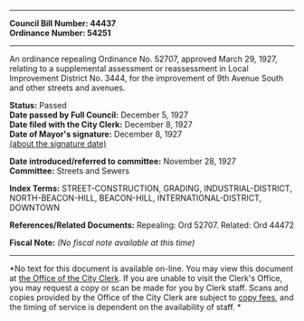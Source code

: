 * * * * *  
  
**Council Bill Number: [](#h0)[](#h2)44437**   
**Ordinance Number: 54251**  
  
* * * * *  
  
An ordinance repealing Ordinance No. 52707, approved March 29, 1927, relating to a supplemental assessment or reassessment in Local Improvement District No. 3444, for the improvement of 9th Avenue South and other streets and avenues.  
  
**Status:** Passed   
**Date passed by Full Council:** December 5, 1927   
**Date filed with the City Clerk:** December 8, 1927   
**Date of Mayor's signature:** December 8, 1927   
[(about the signature date)](/~public/approvaldate.htm)   
  
  
**Date introduced/referred to committee:** November 28, 1927   
**Committee:** Streets and Sewers   
  
**Index Terms:** STREET-CONSTRUCTION, GRADING, INDUSTRIAL-DISTRICT, NORTH-BEACON-HILL, BEACON-HILL, INTERNATIONAL-DISTRICT, DOWNTOWN  
  
**References/Related Documents:** Repealing: Ord 52707. Related: Ord 44472  
  
**Fiscal Note:** *(No fiscal note available at this time)*  
  
* * * * *  
  
*No text for this document is available on-line. You may view this document at [the Office of the City Clerk](http://www.seattle.gov/leg/clerk/contactUs.htm). If you are unable to visit the Clerk's Office, you may request a copy or scan be made for you by Clerk staff. Scans and copies provided by the Office of the City Clerk are subject to [copy fees](http://clerk.seattle.gov/~public/clerkfees.htm), and the timing of service is dependent on the availability of staff. *  
  
  
